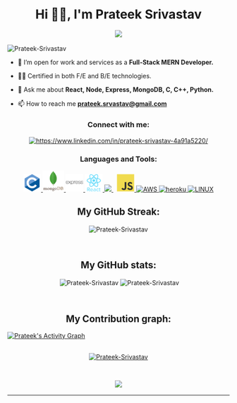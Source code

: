 <h1 align="center">Hi 🙋‍♂️, I'm Prateek Srivastav</h1>
<p align="center">
  <a href="https://github.com/DenverCoder1/readme-typing-svg"><img src="https://readme-typing-svg.herokuapp.com/?lines=A%20Full-Stack%20MERN%20developer,;A%20tech%20enthusiast,;Always%20learning%20new%20things.&font=Fira%20Code&center=true&width=440&height=45&color=D93A7C&vCenter=true&size=24"></a>
</p>
<p align="left"> <img src="https://komarev.com/ghpvc/?username=Prateek-Srivastav&label=Profile%20views&color=0e75b6&style=flat" alt="Prateek-Srivastav" /> </p>

- 🌱 I’m open for work and services as a **Full-Stack MERN Developer.**

- 👨‍💻 Certified in both F/E and B/E technologies.

- 💬 Ask me about **React, Node, Express, MongoDB, C, C++, Python.**

- 📫 How to reach me **prateek.srvastav@gmail.com**

<h3 align="center">Connect with me:</h3>
<p align="center">
<a href="https://www.linkedin.com/in/prateek-srivastav-4a91a5220/" target="blank"><img align="center" src="https://raw.githubusercontent.com/rahuldkjain/github-profile-readme-generator/master/src/images/icons/Social/linked-in-alt.svg" alt="https://www.linkedin.com/in/prateek-srivastav-4a91a5220/" height="30" width="40" /></a>
</p>

<h3 align="center">Languages and Tools:</h3>
<p align="center"> 
 <a href="https://www.cprogramming.com/" target="_blank"> <img src="https://raw.githubusercontent.com/devicons/devicon/master/icons/c/c-original.svg" alt="c" width="40" height="40"/> </a> 
<a href="https://www.mongodb.com/" target="_blank"> <img src="https://raw.githubusercontent.com/devicons/devicon/master/icons/mongodb/mongodb-original-wordmark.svg" alt="mongodb" width="48" height="48"/> </a> 
<a href="https://expressjs.com" target="_blank"> <img src="https://raw.githubusercontent.com/devicons/devicon/master/icons/express/express-original-wordmark.svg" alt="express" width="40" height="40"/> </a>
<a href="https://reactjs.org/" target="_blank"> <img src="https://raw.githubusercontent.com/devicons/devicon/master/icons/react/react-original-wordmark.svg" alt="react" width="40" height="40"/> </a> 
<a style="padding-right:8px;" href="https://nodejs.org" target="_blank"> <img src="https://img.icons8.com/color/48/000000/nodejs.png"/> </a> 
<a href="https://developer.mozilla.org/en-US/docs/Web/JavaScript" target="_blank"> <img src="https://raw.githubusercontent.com/devicons/devicon/master/icons/javascript/javascript-original.svg" alt="javascript" width="40" height="40"/> </a> 
<a href="https://aws.amazon.com/?nc2=h_lg" target="_blank"> <img src="https://www.illumina.com/content/dam/illumina-marketing/images/company/doing-business/aws-logo-web-graphic.jpg" alt="AWS" width="40" height="40"/> </a> 
<a href="https://heroku.com" target="_blank"> <img src="https://www.vectorlogo.zone/logos/heroku/heroku-icon.svg" alt="heroku" width="40" height="40"/> </a> 
<a href="https://www.linux.org/" target="_blank"> <img src="https://1000logos.net/wp-content/uploads/2017/03/LINUX-LOGO.png" alt="LINUX" width="40" height="40"/> </a> 
  
</p>


<h2 align="center"> My GitHub Streak:</h2>
<p align="center"><img align="center" src="https://github-readme-streak-stats.herokuapp.com/?user=Prateek-Srivastav&theme=radical" alt="Prateek-Srivastav" /></p><br/>
<!-- //algolia  -->
<h2 align="center"> My GitHub stats:</h2>
<p align="center" >&nbsp;<img align="center" src="https://github-readme-stats.vercel.app/api?username=Prateek-Srivastav&show_icons=true&locale=en&theme=radical" alt="Prateek-Srivastav" />
<img align="center" margin="0.5rem" src="https://github-readme-stats.vercel.app/api/top-langs?username=Prateek-Srivastav&show_icons=true&locale=en&layout=compact&theme=radical" alt="Prateek-Srivastav" /></p>
<br/>
<h2 align="center"> My Contribution graph:</h2>
<a href="https://github.com/Prateek-Srivastav/github-readme-activity-graph"><img alt="Prateek's Activity Graph" src="https://activity-graph.herokuapp.com/graph?username=Prateek-Srivastav&bg_color=141321&color=D93A7C&line=F85D7F&point=F1E05A" /></a>


 <br/>
<br/>
<p align="center"> <a href="https://github.com/ryo-ma/github-profile-trophy"><img src="https://github-profile-trophy.vercel.app/?username=Prateek-Srivastav&column=6&margin-w=10&margin-h=10&theme=radical" alt="Prateek-Srivastav" /></a> </p>
<br/>


<p align="center">
  <a href="https://github.com/DenverCoder1/readme-typing-svg"><img src="https://readme-typing-svg.herokuapp.com/?lines=See%20you%20next%20time🤗.&font=Fira%20Code&center=true&width=440&height=45&color=D93A7C&vCenter=true&size=24"></a>
</p>
<hr/>


